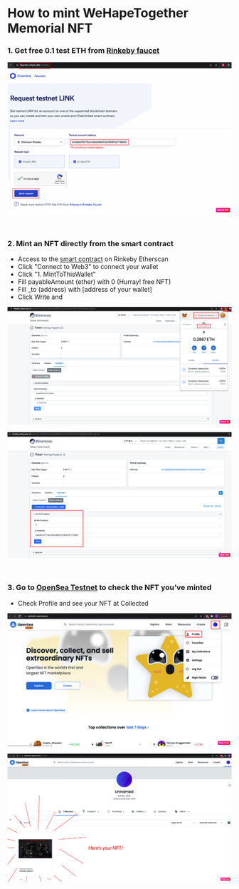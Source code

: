 # How to mint WeHapeTogether Memorial NFT
###

### 1. Get free 0.1 test ETH from [Rinkeby faucet](https://faucets.chain.link/rinkeby)

![avatar](https://github.com/johnsonfight/NFT_WeHapeTogether/blob/main/images/tutorial_0.png)


<br>

### 2. Mint an NFT directly from the smart contract
- Access to the [smart contract](https://rinkeby.etherscan.io/token/0x132daf22dede268656f32c54c0f9763256738fa7#writeContract) on Rinkeby Etherscan 
- Click "Connect to Web3" to connect your wallet
- Click "1. MintToThisWallet"
- Fill payableAmount (ether) with 0 (Hurray! free NFT)
- Fill _to (address) with [address of your wallet]
- Click Write and 

![avatar](https://github.com/johnsonfight/NFT_WeHapeTogether/blob/main/images/tutorial_1.png)

![avatar](https://github.com/johnsonfight/NFT_WeHapeTogether/blob/main/images/tutorial_2.png)

<br>

### 3. Go to [OpenSea Testnet](https://testnets.opensea.io/) to check the NFT you’ve minted
- Check Profile and see your NFT at Collected

![avatar](https://github.com/johnsonfight/NFT_WeHapeTogether/blob/main/images/tutorial_3.png)

![avatar](https://github.com/johnsonfight/NFT_WeHapeTogether/blob/main/images/tutorial_4.png)




